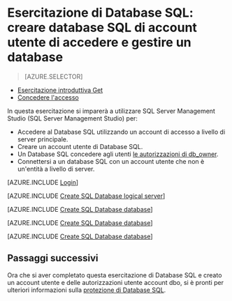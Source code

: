 <properties
    pageTitle="Esercitazione di Database SQL: Guida introduttiva di sicurezza"
    description="Informazioni su come creare account utente per accedere e gestire un database."
    keywords=""
    services="sql-database"
    documentationCenter=""
    authors="CarlRabeler"
    manager="jhubbard"
    editor=""/>


<tags
    ms.service="sql-database"
    ms.workload="data-management"
    ms.tgt_pltfrm="na"
    ms.devlang="na"
    ms.topic="hero-article"
    ms.date="08/17/2016"
    ms.author="carlrab"/>

# <a name="sql-database-tutorial-create-sql-database-user-accounts-to-access-and-manage-a-database"></a>Esercitazione di Database SQL: creare database SQL di account utente di accedere e gestire un database


> [AZURE.SELECTOR]
- [Esercitazione introduttiva Get](sql-database-get-started-security.md)
- [Concedere l'accesso](sql-database-manage-logins.md)

In questa esercitazione si imparerà a utilizzare SQL Server Management Studio (SQL Server Management Studio) per:

- Accedere al Database SQL utilizzando un account di accesso a livello di server principale.
- Creare un account utente di Database SQL.
- Un Database SQL concedere agli utenti [le autorizzazioni di db_owner](https://msdn.microsoft.com/library/ms189121.aspx#Anchor_0).
- Connettersi a un database SQL con un account utente che non è un'entità a livello di server.

[AZURE.INCLUDE [Login](../../includes/azure-getting-started-portal-login.md)]


[AZURE.INCLUDE [Create SQL Database logical server](../../includes/sql-database-sql-server-management-studio-connect-server-principal.md)]


[AZURE.INCLUDE [Create SQL Database database](../../includes/sql-database-create-new-database-user.md)]


[AZURE.INCLUDE [Create SQL Database database](../../includes/sql-database-grant-database-user-dbo-permissions.md)]


[AZURE.INCLUDE [Create SQL Database database](../../includes/sql-database-sql-server-management-studio-connect-user.md)]


## <a name="next-steps"></a>Passaggi successivi
Ora che si aver completato questa esercitazione di Database SQL e creato un account utente e delle autorizzazioni utente account dbo, si è pronti per ulteriori informazioni sulla [protezione di Database SQL](sql-database-manage-logins.md).


